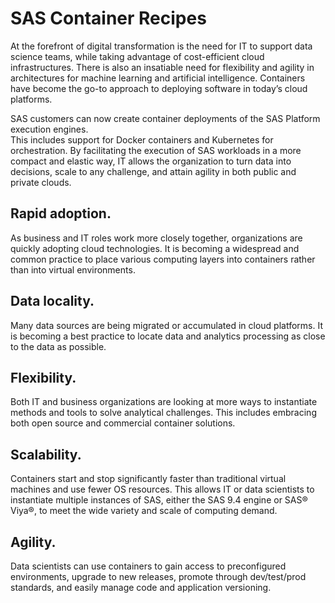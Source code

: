 # SAS Container Recipes
At the forefront of digital transformation is the need for IT to support data science teams, while 
taking advantage of cost-efficient cloud infrastructures. There is also an insatiable need for flexibility 
and agility in architectures for machine learning and artificial intelligence. Containers have become the 
go-to approach to deploying software in today’s cloud platforms.  

SAS customers can now create container deployments of the SAS Platform execution engines.  
This includes support for Docker containers and Kubernetes for orchestration. By facilitating 
the execution of SAS workloads in a more compact and elastic way, IT allows the organization 
to turn data into decisions, scale to any challenge, and attain agility in both public and private 
clouds.

## Rapid adoption.
As business and IT roles work more closely together, organizations are 
quickly adopting cloud technologies. It is becoming a widespread and common practice 
to place various computing layers into containers rather than into virtual environments. 

## Data locality. 
Many data sources are being migrated or accumulated in cloud platforms.
It is becoming a best practice to locate data and analytics processing as close to the data 
as possible. 

## Flexibility. 
Both IT and business organizations are looking at more ways to instantiate 
methods and tools to solve analytical challenges. This includes embracing both open 
source and commercial container solutions.

## Scalability. 
Containers start and stop significantly faster than traditional virtual machines 
and use fewer OS resources. This allows IT or data scientists to instantiate multiple 
instances of SAS, either the SAS 9.4 engine or SAS® Viya®, to meet the wide variety 
and scale of computing demand.

## Agility. 
Data scientists can use containers to gain access to preconfigured environments, 
upgrade to new releases, promote through dev/test/prod standards, and easily manage 
code and application versioning.
